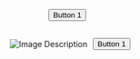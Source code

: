 <style>
    .header {
        background-image: url('https://cdn.discordapp.com/attachments/1102436734123388928/1107316168525619240/ANONYMOUS.png');
        background-repeat: no-repeat;
        background-size: cover;
        padding: 0;
        margin: 0;
        height: 400px;
    }
    .content {
        display: flex;
        justify-content: center;
        align-items: center;
        margin-top: 30px;
    }
    .content img {
        max-width: 100%;
        height: auto;
        margin: 0 10px;
    }
</style>

<div class="header"></div>

<div class="content">
    <a href="[https://example.com](https://discord.gg/n6bdnk5nUG)"><button class="button">Button 1</button></a>
</div>


<div class="content">
    <img src="https://cdn.discordapp.com/attachments/1102436734123388928/1107328626837434448/eee.png" alt="Image Description">
    <a href="[https://example.com](https://discord.gg/n6bdnk5nUG)"><button class="button">Button 1</button></a>
</div>


